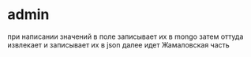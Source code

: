 # admin
при написании значений в поле записывает их в mongo затем оттуда извлекает и записывает их в json 
далее идет Жамаловская часть
